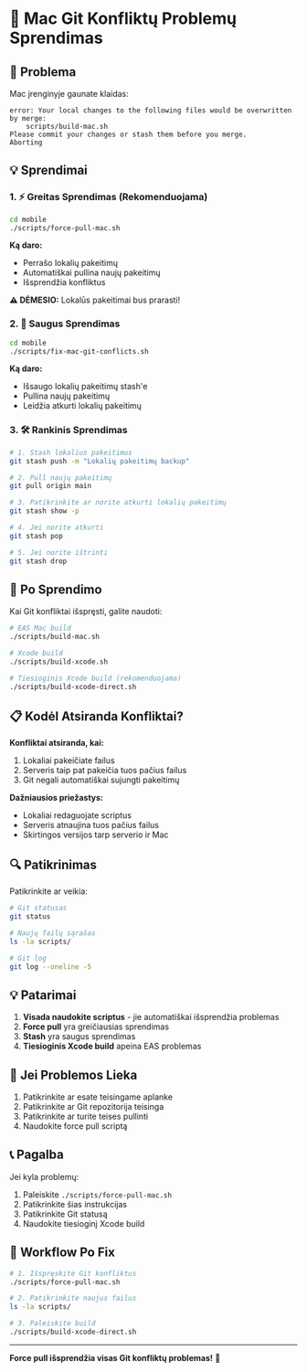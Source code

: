 # 🔧 Mac Git Konfliktų Problemų Sprendimas

## 🚨 Problema

Mac įrenginyje gaunate klaidas:
```
error: Your local changes to the following files would be overwritten by merge:
	scripts/build-mac.sh
Please commit your changes or stash them before you merge.
Aborting
```

## 💡 Sprendimai

### 1. ⚡ Greitas Sprendimas (Rekomenduojama)

```bash
cd mobile
./scripts/force-pull-mac.sh
```

**Ką daro:**
- Perrašo lokalių pakeitimų
- Automatiškai pullina naujų pakeitimų
- Išsprendžia konfliktus

**⚠️ DĖMESIO:** Lokalūs pakeitimai bus prarasti!

### 2. 🔧 Saugus Sprendimas

```bash
cd mobile
./scripts/fix-mac-git-conflicts.sh
```

**Ką daro:**
- Išsaugo lokalių pakeitimų stash'e
- Pullina naujų pakeitimų
- Leidžia atkurti lokalių pakeitimų

### 3. 🛠️ Rankinis Sprendimas

```bash
# 1. Stash lokalius pakeitimus
git stash push -m "Lokalių pakeitimų backup"

# 2. Pull naujų pakeitimų
git pull origin main

# 3. Patikrinkite ar norite atkurti lokalių pakeitimų
git stash show -p

# 4. Jei norite atkurti
git stash pop

# 5. Jei norite ištrinti
git stash drop
```

## 🚀 Po Sprendimo

Kai Git konfliktai išspręsti, galite naudoti:

```bash
# EAS Mac build
./scripts/build-mac.sh

# Xcode build
./scripts/build-xcode.sh

# Tiesioginis Xcode build (rekomenduojama)
./scripts/build-xcode-direct.sh
```

## 📋 Kodėl Atsiranda Konfliktai?

**Konfliktai atsiranda, kai:**
1. Lokaliai pakeičiate failus
2. Serveris taip pat pakeičia tuos pačius failus
3. Git negali automatiškai sujungti pakeitimų

**Dažniausios priežastys:**
- Lokaliai redaguojate scriptus
- Serveris atnaujina tuos pačius failus
- Skirtingos versijos tarp serverio ir Mac

## 🔍 Patikrinimas

Patikrinkite ar veikia:

```bash
# Git statusas
git status

# Naujų failų sąrašas
ls -la scripts/

# Git log
git log --oneline -5
```

## 💡 Patarimai

1. **Visada naudokite scriptus** - jie automatiškai išsprendžia problemas
2. **Force pull** yra greičiausias sprendimas
3. **Stash** yra saugus sprendimas
4. **Tiesioginis Xcode build** apeina EAS problemas

## 🚨 Jei Problemos Lieka

1. Patikrinkite ar esate teisingame aplanke
2. Patikrinkite ar Git repozitorija teisinga
3. Patikrinkite ar turite teises pullinti
4. Naudokite force pull scriptą

## 📞 Pagalba

Jei kyla problemų:
1. Paleiskite `./scripts/force-pull-mac.sh`
2. Patikrinkite šias instrukcijas
3. Patikrinkite Git statusą
4. Naudokite tiesioginį Xcode build

## 🔄 Workflow Po Fix

```bash
# 1. Išspręskite Git konfliktus
./scripts/force-pull-mac.sh

# 2. Patikrinkite naujus failus
ls -la scripts/

# 3. Paleiskite build
./scripts/build-xcode-direct.sh
```

---

**Force pull išsprendžia visas Git konfliktų problemas!** 🎯
